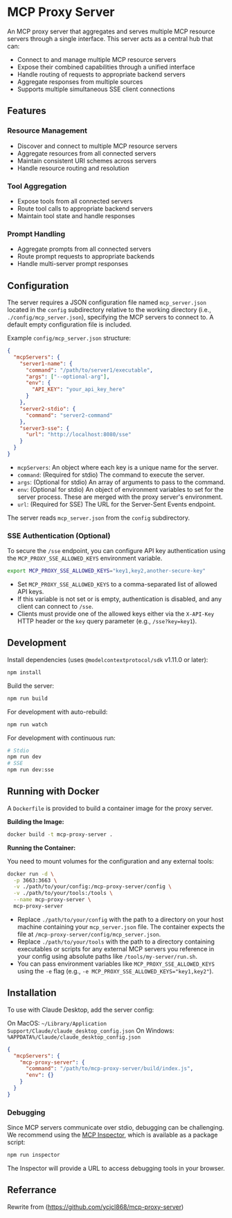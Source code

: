 # MCP Proxy Server

An MCP proxy server that aggregates and serves multiple MCP resource servers through a single interface. This server acts as a central hub that can:

- Connect to and manage multiple MCP resource servers
- Expose their combined capabilities through a unified interface
- Handle routing of requests to appropriate backend servers
- Aggregate responses from multiple sources
- Supports multiple simultaneous SSE client connections

## Features

### Resource Management
- Discover and connect to multiple MCP resource servers
- Aggregate resources from all connected servers
- Maintain consistent URI schemes across servers
- Handle resource routing and resolution

### Tool Aggregation
- Expose tools from all connected servers
- Route tool calls to appropriate backend servers
- Maintain tool state and handle responses

### Prompt Handling
- Aggregate prompts from all connected servers
- Route prompt requests to appropriate backends
- Handle multi-server prompt responses

## Configuration

The server requires a JSON configuration file named `mcp_server.json` located in the `config` subdirectory relative to the working directory (i.e., `./config/mcp_server.json`), specifying the MCP servers to connect to. A default empty configuration file is included.

Example `config/mcp_server.json` structure:
```json
{
  "mcpServers": {
    "server1-name": {
      "command": "/path/to/server1/executable",
      "args": ["--optional-arg"],
      "env": {
        "API_KEY": "your_api_key_here"
      }
    },
    "server2-stdio": {
      "command": "server2-command"
    },
    "server3-sse": {
      "url": "http://localhost:8080/sse"
    }
  }
}
```

-   `mcpServers`: An object where each key is a unique name for the server.
-   `command`: (Required for stdio) The command to execute the server.
-   `args`: (Optional for stdio) An array of arguments to pass to the command.
-   `env`: (Optional for stdio) An object of environment variables to set for the server process. These are merged with the proxy server's environment.
-   `url`: (Required for SSE) The URL for the Server-Sent Events endpoint.

The server reads `mcp_server.json` from the `config` subdirectory.

### SSE Authentication (Optional)

To secure the `/sse` endpoint, you can configure API key authentication using the `MCP_PROXY_SSE_ALLOWED_KEYS` environment variable.

```bash
export MCP_PROXY_SSE_ALLOWED_KEYS="key1,key2,another-secure-key"
```

- Set `MCP_PROXY_SSE_ALLOWED_KEYS` to a comma-separated list of allowed API keys.
- If this variable is not set or is empty, authentication is disabled, and any client can connect to `/sse`.
- Clients must provide one of the allowed keys either via the `X-API-Key` HTTP header or the `key` query parameter (e.g., `/sse?key=key1`).

## Development

Install dependencies (uses `@modelcontextprotocol/sdk` v1.11.0 or later):
```bash
npm install
```

Build the server:
```bash
npm run build
```

For development with auto-rebuild:
```bash
npm run watch
```

For development with continuous run:
```bash
# Stdio
npm run dev
# SSE
npm run dev:sse
```

## Running with Docker

A `Dockerfile` is provided to build a container image for the proxy server.

**Building the Image:**

```bash
docker build -t mcp-proxy-server .
```

**Running the Container:**

You need to mount volumes for the configuration and any external tools:

```bash
docker run -d \
  -p 3663:3663 \
  -v ./path/to/your/config:/mcp-proxy-server/config \
  -v ./path/to/your/tools:/tools \
  --name mcp-proxy-server \
  mcp-proxy-server
```

- Replace `./path/to/your/config` with the path to a directory on your host machine containing your `mcp_server.json` file. The container expects the file at `/mcp-proxy-server/config/mcp_server.json`.
- Replace `./path/to/your/tools` with the path to a directory containing executables or scripts for any external MCP servers you reference in your config using absolute paths like `/tools/my-server/run.sh`.
- You can pass environment variables like `MCP_PROXY_SSE_ALLOWED_KEYS` using the `-e` flag (e.g., `-e MCP_PROXY_SSE_ALLOWED_KEYS="key1,key2"`).

## Installation

To use with Claude Desktop, add the server config:

On MacOS: `~/Library/Application Support/Claude/claude_desktop_config.json`
On Windows: `%APPDATA%/Claude/claude_desktop_config.json`

```json
{
  "mcpServers": {
    "mcp-proxy-server": {
      "command": "/path/to/mcp-proxy-server/build/index.js",
      "env": {}
    }
  }
}
```

### Debugging

Since MCP servers communicate over stdio, debugging can be challenging. We recommend using the [MCP Inspector](https://github.com/modelcontextprotocol/inspector), which is available as a package script:

```bash
npm run inspector
```

The Inspector will provide a URL to access debugging tools in your browser.

## Referrance

Rewrite from (https://github.com/ycjcl868/mcp-proxy-server)